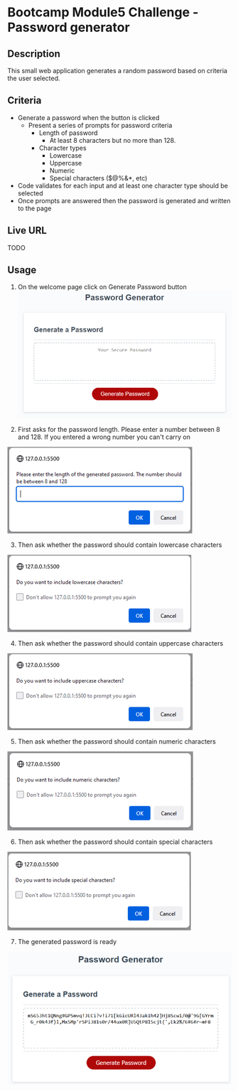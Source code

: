 # Bootcamp Module5 Challenge - Password generator

## Description
This small web application generates a random password based on criteria the user selected.

## Criteria
* Generate a password when the button is clicked
  * Present a series of prompts for password criteria
    * Length of password
      * At least 8 characters but no more than 128.
    * Character types
      * Lowercase
      * Uppercase
      * Numeric
      * Special characters ($@%&*, etc)
* Code validates for each input and at least one character type should be selected
* Once prompts are answered then the password is generated and written to the page

## Live URL
TODO

## Usage
1. On the welcome page click on Generate Password button
![password generator demo](./images/05-javascript-challenge-demo.png)

2. First asks for the password length. Please enter a number between 8 and 128. If you entered a wrong number you can't carry on

![password generator demo](./images/step-1.PNG)

3. Then ask whether the password should contain lowercase characters

![password generator demo](./images/step-2.PNG)

4. Then ask whether the password should contain uppercase characters

![password generator demo](./images/step-3.PNG)

5. Then ask whether the password should contain numeric characters

![password generator demo](./images/step-4.PNG)

6. Then ask whether the password should contain special characters

![password generator demo](./images/step-5.PNG)

7. The generated password is ready

![password generator demo](./images/step-6.PNG)






